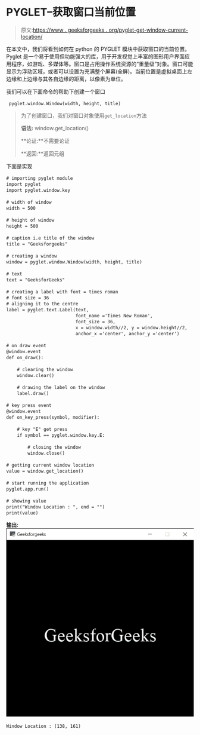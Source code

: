 # PYGLET–获取窗口当前位置

> 原文:[https://www . geeksforgeeks . org/pyglet-get-window-current-location/](https://www.geeksforgeeks.org/pyglet-getting-window-current-location/)

在本文中，我们将看到如何在 python 的 PYGLET 模块中获取窗口的当前位置。Pyglet 是一个易于使用但功能强大的库，用于开发视觉上丰富的图形用户界面应用程序，如游戏、多媒体等。窗口是占用操作系统资源的“重量级”对象。窗口可能显示为浮动区域，或者可以设置为充满整个屏幕(全屏)。当前位置是虚拟桌面上左边缘和上边缘与其各自边缘的距离，以像素为单位。

我们可以在下面命令的帮助下创建一个窗口

```
 pyglet.window.Window(width, height, title)

```

> 为了创建窗口，我们对窗口对象使用`get_location`方法
> 
> **语法:** window.get_location()
> 
> **论证:**不需要论证
> 
> **返回:**返回元组

下面是实现

```
# importing pyglet module
import pyglet
import pyglet.window.key

# width of window
width = 500

# height of window
height = 500

# caption i.e title of the window
title = "Geeksforgeeks"

# creating a window
window = pyglet.window.Window(width, height, title)

# text 
text = "GeeksforGeeks"

# creating a label with font = times roman
# font size = 36
# aligning it to the centre
label = pyglet.text.Label(text,
                          font_name ='Times New Roman',
                          font_size = 36,
                          x = window.width//2, y = window.height//2,
                          anchor_x ='center', anchor_y ='center')

# on draw event
@window.event
def on_draw():

    # clearing the window
    window.clear()

    # drawing the label on the window
    label.draw()

# key press event    
@window.event
def on_key_press(symbol, modifier):

    # key "E" get press
    if symbol == pyglet.window.key.E:

        # closing the window
        window.close()

# getting current window location
value = window.get_location()

# start running the application
pyglet.app.run()

# showing value
print("Window Location : ", end = "")
print(value)
```

**输出:**
![](img/c8b09e6c8714cad2bfe3784d4778803f.png)

```
Window Location : (138, 161)

```